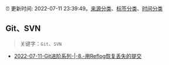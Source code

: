 :alarm_clock: 更新时间: 2022-07-11 23:39:49。[来源分类](../README.md)、[标签分类](../TAGS.md)、[时间分类](../TIMELINE.md)

## Git、SVN


> 关键字：`Git`、`SVN`



- [2022-07-11-Git进阶系列-|-8.-用Reflog恢复丢失的提交](https://toutiao.io/k/ervoklc) 